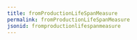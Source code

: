```yaml
---
title: fromProductionLifeSpanMeasure
permalink: fromProductionLifeSpanMeasure
jsonid: fromproductionlifespanmeasure
---
```

